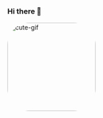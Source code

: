 ### Hi there 👋

<!--
**jaislaataides/jaislaataides** is a ✨ _special_ ✨ repository because its `README.md` (this file) appears on your GitHub profile.

Here are some ideas to get you started:

- 🔭 I’m currently working on ...
- 🌱 I’m currently learning ...
- 👯 I’m looking to collaborate on ...
- 🤔 I’m looking for help with ...
- 💬 Ask me about ...
- 📫 How to reach me: ...
- 😄 Pronouns: ...
- ⚡ Fun fact: ...
-->
<img align="left" alt="cute-gif" height="200" style="border-radius:50px;" src="https://media.discordapp.net/attachments/1017139709090209824/1019949332432179250/1663245258949.gif?width=453&height=453">

